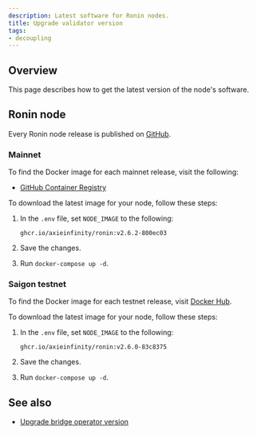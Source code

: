 ```yaml
---
description: Latest software for Ronin nodes.
title: Upgrade validator version
tags:
- decoupling
---
```


## Overview

This page describes how to get the latest version of the node's software.

## Ronin node

Every Ronin node release is published on
[GitHub](https://github.com/axieinfinity/ronin/releases).

### Mainnet

To find the Docker image for each mainnet release, visit the following:

* [GitHub Container Registry](https://github.com/axieinfinity/ronin/pkgs/container/ronin)

To download the latest image for your node, follow these steps:

1. In the `.env` file, set `NODE_IMAGE` to the following:

    ```
    ghcr.io/axieinfinity/ronin:v2.6.2-800ec03
    ```

2. Save the changes.
3. Run `docker-compose up -d`.

### Saigon testnet

To find the Docker image for each testnet release, visit
[Docker Hub](https://hub.docker.com/r/axieinfinity/ronin-testnet/tags).

To download the latest image for your node, follow these steps:

1. In the `.env` file, set `NODE_IMAGE` to the following:

    ```
    ghcr.io/axieinfinity/ronin:v2.6.0-83c8375
    ```

2. Save the changes.
3. Run `docker-compose up -d`.

## See also

* [Upgrade bridge operator version](./../../bridge-operators/setup/upgrade-bridge.md)
